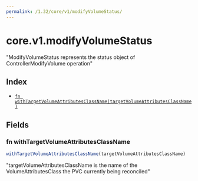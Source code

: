 ```yaml
---
permalink: /1.32/core/v1/modifyVolumeStatus/
---
```


# core.v1.modifyVolumeStatus

"ModifyVolumeStatus represents the status object of ControllerModifyVolume operation"

## Index

* [`fn withTargetVolumeAttributesClassName(targetVolumeAttributesClassName)`](#fn-withtargetvolumeattributesclassname)

## Fields

### fn withTargetVolumeAttributesClassName

```ts
withTargetVolumeAttributesClassName(targetVolumeAttributesClassName)
```

"targetVolumeAttributesClassName is the name of the VolumeAttributesClass the PVC currently being reconciled"